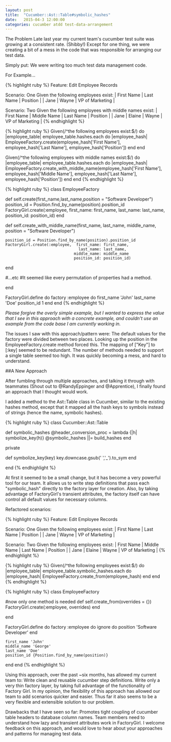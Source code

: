 ```yaml
---
layout: post
title:  "Cucumber::Ast::Table#symbolic_hashes"
date:   2015-04-3 12:00:00
categories: cucumber atdd test-data-arrangement
---
```


The Problem
Late last year my current team's cucumber test suite was growing at a consistent rate. (Shibby!) Except for one thing, we were creating a bit of a mess in the code that was responsible for arranging our test data.

Simply put: We were writing too much test data management code. 

For Example...

{% highlight ruby %}
Feature: Edit Employee Records
 
Scenario: One
  Given the following employees exist:
        | First Name | Last Name | Position        |
        | Jane       | Wayne     | VP of Marketing |
 
Scenario: Two
  Given the following employees with middle names exist:
        | First Name | Middle Name | Last Name | Position        |
        | Jane       | Elaine      | Wayne     | VP of Marketing |
{% endhighlight %}

{% highlight ruby %}
Given(/^the following employees exist:$/) do |employee_table|
  employee_table.hashes.each do |employee_hash|
    EmployeeFactory.create(employee_hash['First Name'],
                            employee_hash['Last Name'],
                            employee_hash['Position'])
  end
end
 
Given(/^the following employees with middle names exist:$/) do |employee_table|
  employee_table.hashes.each do |employee_hash|
    EmployeeFactory.create_with_middle_name(employee_hash['First Name'],
                                           employee_hash['Middle Name'],
                                           employee_hash['Last Name'],
                                           employee_hash['Position'])
  end
end
{% endhighlight %}

{% highlight ruby %}
class EmployeeFactory
 
  def self.create(first_name,last_name,position = "Software Developer")
    position_id = Position.find_by_name(position).position_id
    FactoryGirl.create(:employee,  first_name: first_name, 
                                    last_name: last_name, 
                                  position_id: position_id)
  end
 
  def self.create_with_middle_name(first_name, last_name,
                                    middle_name, position = "Software Developer")
                                    
    position_id = Position.find_by_name(position).position_id
    FactoryGirl.create(:employee,  first_name: first_name, 
                                    last_name: last_name, 
                                  middle_name: middle_name 
                                  position_id: position_id)
  end
 
  #...etc
  #It seemed like every permutation of properties had a method.
 
end
 
FactoryGirl.define do
  factory :employee do
    first_name 'John'
    last_name 'Doe'
    position_id 1
  end
end
{% endhighlight %}

*Please forgive the overly simple example, but I wanted to express the value that I see in this approach with a concrete example, and couldn't use an example from the code base I am currently working in.*

The issues I saw with this approach/pattern were: 
The default values for the factory were divided between two places.
Looking up the position in the EmployeeFactory.create method forced this.
The mapping of ["Key"] to [:key] seemed to be redundant. 
The number of methods needed to support a single table seemed too high. 
It was quickly becoming a mess, and hard to understand. 

##A New Approach

After fumbling through multiple approaches, and talking it through with teammates (Shout out to @RandyEppinger and @Apprentice), I finally found an approach that I thought would work.

I added a method to the Ast::Table class in Cucumber, similar to the existing hashes method, except that it mapped all the hash keys to symbols instead of strings (hence the name, symbolic hashes).

{% highlight ruby %}
class Cucumber::Ast::Table
 
  def symbolic_hashes
    @header_conversion_proc = lambda {|h| symbolize_key(h)}
    @symbolic_hashes ||= build_hashes
  end
 
  private
 
  def symbolize_key(key)
    key.downcase.gsub(' ','_').to_sym
  end
 
end
{% endhighlight %}

At first it seemed to be a small change, but it has become a very powerful tool for our team. It allows us to write step definitions that pass each "symbolic_hash" directly to the factory layer for creation. Also, by taking advantage of FactoryGirl's transient attributes, the factory itself can have control all default values for necessary columns.

Refactored scenarios:

{% highlight ruby %}
Feature: Edit Employee Records
 
Scenario: One
  Given the following employees exist:
    | First Name | Last Name | Position        |
    | Jane       | Wayne     | VP of Marketing |
          
Scenario: Two
  Given the following employees exist:
    | First Name | Middle Name | Last Name | Position        |
    | Jane       | Elaine      | Wayne     | VP of Marketing |
 {% endhighlight %}

 
 
{% highlight ruby %}
Given(/^the following employees exist:$/) do |employee_table|
  employee_table.symbolic_hashes.each do |employee_hash|
    EmployeeFactory.create_from(employee_hash)
  end
end
{% endhighlight %}

{% highlight ruby %}
class EmployeeFactory
 
  #now only one method is needed
  def self.create_from(overrides = {})
    FactoryGirl.create(:employee, overrides)
  end
 
end
 
FactoryGirl.define do
  factory :employee do
    ignore do
      position 'Software Developer'
    end
 
    first_name 'John'
    middle_name 'George'
    last_name 'Doe'
    position_id {Position.find_by_name(position)}
  end
end
{% endhighlight %}

Using this approach, over the past ~six months, has allowed my current team to:
Write clean and reusable cucumber step definitions.
Write only a very thin factory layer, by taking full advantage of the functionality of Factory Girl.
In my opinion, the flexibility of this approach has allowed our team to add scenarios quicker and easier. Thus far it also seems to be a very flexible and extensible solution to our problem. 

Drawbacks that I have seen so far:
Promotes tight coupling of cucumber table headers to database column names.
Team members need to understand how lazy and transient attributes work in FactoryGirl. 
I welcome feedback on this approach, and would love to hear about your approaches and patterns for managing test data.
